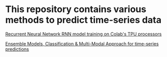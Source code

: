 #  This repository contains various methods to predict time-series data

[Recurrent Neural Network RNN model training on Colab's TPU processors](https://github.com/akorostelev83/time-series-predictions/blob/main/RNN-model-trained-with-TPU.py)


[Ensemble Models, Classification & Multi-Modal Approach for time-series predictions](https://github.com/akorostelev83/time-series-predictions/blob/main/time-series-predictions-using-ensembled-models.ipynb)
